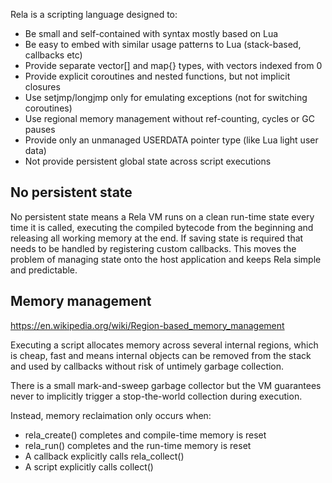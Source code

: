 Rela is a scripting language designed to:

* Be small and self-contained with syntax mostly based on Lua
* Be easy to embed with similar usage patterns to Lua (stack-based, callbacks etc)
* Provide separate vector[] and map{} types, with vectors indexed from 0
* Provide explicit coroutines and nested functions, but not implicit closures
* Use setjmp/longjmp only for emulating exceptions (not for switching coroutines)
* Use regional memory management without ref-counting, cycles or GC pauses
* Provide only an unmanaged USERDATA pointer type (like Lua light user data)
* Not provide persistent global state across script executions

## No persistent state

No persistent state means a Rela VM runs on a clean run-time state every time
it is called, executing the compiled bytecode from the beginning and releasing
all working memory at the end. If saving state is required that needs to be
handled by registering custom callbacks. This moves the problem of managing
state onto the host application and keeps Rela simple and predictable.

## Memory management

https://en.wikipedia.org/wiki/Region-based_memory_management

Executing a script allocates memory across several internal regions, which is
cheap, fast and means internal objects can be removed from the stack and used
by callbacks without risk of untimely garbage collection.

There is a small mark-and-sweep garbage collector but the VM guarantees never
to implicitly trigger a stop-the-world collection during execution.

Instead, memory reclaimation only occurs when:

* rela_create() completes and compile-time memory is reset
* rela_run() completes and the run-time memory is reset
* A callback explicitly calls rela_collect()
* A script explicitly calls collect()

